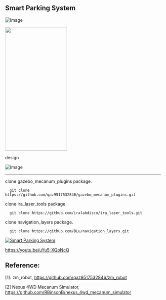 ## Smart Parking System

![Image](https://github.com/user-attachments/assets/df5ae914-2592-475d-9b2c-85e04d39e5d8)

<img src="https://github.com/user-attachments/assets/2f3b8575-bb2b-46c6-a56c-67e9c555d046" width="200" height="400"/>

design

![Image](https://github.com/user-attachments/assets/22a86cb8-77ce-414d-b56a-a0978c28e41d)

--- 

clone gazebo_mecanum_plugins package.
```
  git clone https://github.com/qaz9517532846/gazebo_mecanum_plugins.git
```

clone ira_laser_tools package.
```
  git clone https://github.com/iralabdisco/ira_laser_tools.git
```

clone navigation_layers package.
```
  git clone https://github.com/DLu/navigation_layers.git
```

[![Smart Parking System](https://www.youtube.com/watch?v=uYu5-XQoNcQ/0.jpg)](https://www.youtube.com/watch?v=uYu5-XQoNcQ)

https://youtu.be/uYu5-XQoNcQ

## Reference:

[1]. zm_robot, https://github.com/qaz9517532846/zm_robot

[2] Nexus 4WD Mecanum Simulator, https://github.com/RBinsonB/nexus_4wd_mecanum_simulator
